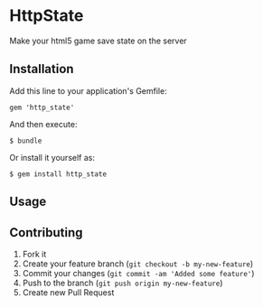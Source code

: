 # HttpState

Make your html5 game save state on the server

## Installation

Add this line to your application's Gemfile:

    gem 'http_state'

And then execute:

    $ bundle

Or install it yourself as:

    $ gem install http_state

## Usage

## Contributing

1. Fork it
2. Create your feature branch (`git checkout -b my-new-feature`)
3. Commit your changes (`git commit -am 'Added some feature'`)
4. Push to the branch (`git push origin my-new-feature`)
5. Create new Pull Request
